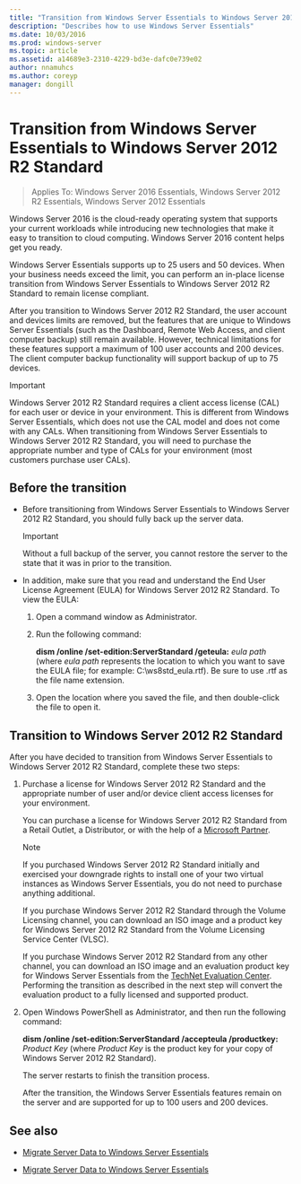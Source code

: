 ```yaml
---
title: "Transition from Windows Server Essentials to Windows Server 2012 R2 Standard"
description: "Describes how to use Windows Server Essentials"
ms.date: 10/03/2016
ms.prod: windows-server
ms.topic: article
ms.assetid: a14689e3-2310-4229-bd3e-dafc0e739e02
author: nnamuhcs
ms.author: coreyp
manager: dongill
---
```


# Transition from Windows Server Essentials to Windows Server 2012 R2 Standard

>Applies To: Windows Server 2016 Essentials, Windows Server 2012 R2 Essentials, Windows Server 2012 Essentials

Windows Server 2016 is the cloud-ready operating system that supports your current workloads while introducing new technologies that make it easy to transition to cloud computing. Windows Server 2016 content helps get you ready.

 Windows Server Essentials supports up to 25 users and 50 devices. When your business needs exceed the limit, you can perform an in-place license transition from  Windows Server Essentials to  Windows Server 2012 R2 Standard to remain license compliant.  
  
 After you transition to  Windows Server 2012 R2 Standard, the user account and devices limits are removed, but the features that are unique to  Windows Server Essentials (such as the Dashboard, Remote Web Access, and client computer backup) still remain available. However, technical limitations for these features support a maximum of 100 user accounts and 200 devices. The client computer backup functionality will support backup of up to 75 devices.  
  
> [!IMPORTANT]
>   Windows Server 2012 R2 Standard requires a client access license (CAL) for each user or device in your environment. This is different from  Windows Server Essentials, which does not use the CAL model and does not come with any CALs. When transitioning from  Windows Server Essentials to  Windows Server 2012 R2 Standard, you will need to purchase the appropriate number and type of CALs for your environment (most customers purchase user CALs).  
  
## Before the transition  
  
-   Before transitioning from  Windows Server Essentials to  Windows Server 2012 R2 Standard, you should fully back up the server data.  
  
    > [!IMPORTANT]
    >  Without a full backup of the server, you cannot restore the server to the state that it was in prior to the transition.  
  
-   In addition, make sure that you read and understand the End User License Agreement (EULA) for  Windows Server 2012 R2 Standard. To view the EULA:  
  
    1.  Open a command window as Administrator.  
  
    2.  Run the following command:  
  
         **dism /online /set-edition:ServerStandard /geteula:** *eula path* (where *eula path* represents the location to which you want to save the EULA file; for example: C:\ws8std_eula.rtf). Be sure to use .rtf as the file name extension.  
  
    3.  Open the location where you saved the file, and then double-click the file to open it.  
  
## Transition to  Windows Server 2012 R2 Standard  
 After you have decided to transition from  Windows Server Essentials to  Windows Server 2012 R2 Standard, complete these two steps:  
  
1. Purchase a license for  Windows Server 2012 R2 Standard and the appropriate number of user and/or device client access licenses for your environment.  
  
    You can purchase a license for  Windows Server 2012 R2 Standard from a Retail Outlet, a Distributor, or with the help of a [Microsoft Partner](https://pinpoint.microsoft.com/SelectCulture.aspx).  
  
   > [!NOTE]
   >  If you purchased  Windows Server 2012 R2 Standard initially and exercised your downgrade rights to install one of your two virtual instances as  Windows Server Essentials, you do not need to purchase anything additional.  
   >   
   >  If you purchase  Windows Server 2012 R2 Standard through the Volume Licensing channel, you can download an ISO image and a product key for  Windows Server 2012 R2 Standard from the Volume Licensing Service Center (VLSC).  
   >   
   >  If you purchase  Windows Server 2012 R2 Standard from any other channel, you can download an ISO image and an evaluation product key for  Windows Server Essentials from the [TechNet Evaluation Center](https://technet.microsoft.com/evalcenter/jj659306.aspx). Performing the transition as described in the next step will convert the evaluation product to a fully licensed and supported product.  
  
2. Open Windows PowerShell as Administrator, and then run the following command:  
  
    **dism /online /set-edition:ServerStandard /accepteula /productkey:** *Product Key* (where *Product Key* is the product key for your copy of  Windows Server 2012 R2 Standard).  
  
    The server restarts to finish the transition process.  
  
   After the transition, the  Windows Server Essentials features remain on the server and are supported for up to 100 users and 200 devices.  
  
## See also  
  

-   [Migrate Server Data to Windows Server Essentials](Migrate-Server-Data-to-Windows-Server-Essentials.md)

-   [Migrate Server Data to Windows Server Essentials](../migrate/Migrate-Server-Data-to-Windows-Server-Essentials.md)

